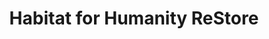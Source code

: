 ---
title: "Habitat for Humanity ReStore"
url: /rochester/habitat-for-humanity-restore/
shop: Gebrauchtwaren
---